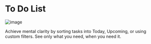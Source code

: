 # To Do List
![image](https://github.com/user-attachments/assets/ece874db-bdd7-41ef-874e-c7d9c0b73e51)

Achieve mental clarity by sorting tasks into Today, Upcoming, or using custom filters. See only what you need, when you need it.
